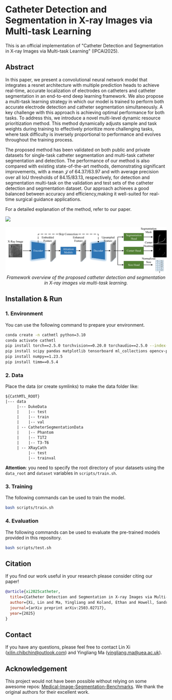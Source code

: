 # Catheter Detection and Segmentation in X-ray Images via Multi-task Learning

This is an official implementation of "Catheter Detection and Segmentation in X-ray Images via Multi-task Learning" (IPCAI2025).


##  Abstract
In this paper, we present a convolutional neural network model that integrates a resnet architecture with multiple prediction heads to achieve real-time, accurate localization of electrodes on catheters and catheter segmentation in an end-to-end deep learning framework. We also propose a multi-task learning strategy in which our model is trained to perform both accurate electrode detection and catheter segmentation simultaneously. A key challenge with this approach is achieving optimal performance for both tasks. To address this, we introduce a novel multi-level dynamic resource prioritization method. This method dynamically adjusts sample and task weights during training to effectively prioritize more challenging tasks, where task difficulty is inversely proportional to performance and evolves throughout the training process.

The proposed method has been validated on both public and private datasets for single-task catheter segmentation and multi-task catheter segmentation and detection. The performance of our method is also compared with existing state-of-the-art methods, demonstrating significant improvements, with a mean $\mathcal{J}$ of 64.37/63.97 and with average precision over all IoU thresholds of 84.15/83.13, respectively, for detection and segmentation multi-task on the validation and test sets of the catheter detection and segmentation dataset. Our approach achieves a good balanced between accuracy and efficiency,making it well-suited for real-time surgical guidance applications.

For a detailed explanation of the method, refer to our paper.

<a href="https://arxiv.org/abs/2503.02717" target="_blank"><img src="https://img.shields.io/badge/arXiv-2503.02717-b31b1b?style=flat&logo=arXiv&logoColor=%23B31B1B"></a>

<p align="center">
  <img alt="img-name" src="docs/_static/image/framework.png" width="800">
  <br>
    <em>Framework overview of the proposed catheter detection and segmentation in X-ray images via multi-task learning.</em>
</p>

## Installation & Run

### 1. Environment
You can use the following command to prepare your environment.
```bash
conda create -n cathmtl python=3.10
conda activate cathmtl
pip install torch==2.5.0 torchvision==0.20.0 torchaudio==2.5.0 --index-url https://download.pytorch.org/whl/cu118
pip install scipy pandas matplotlib tensorboard ml_collections opencv-python
pip install numpy==1.23.5
pip install timm==0.5.4
```

### 2. Data
Place the data (or create symlinks) to make the data folder like:
~~~
${CathMTL_ROOT}
|--- data
     |--- DukeData
     |    |-- test
     |    |-- train
     |    |-- val
     | -- CatheterSegmentationData
     |    |-- Phantom
     |    |-- T1T2
     |    |-- T3-T6
     | -- XRayCath
          |-- test
          |-- trainval
~~~
**Attention**: you need to specify the root directory of your datasets using the ```data_root``` and ```dataset``` variables in ```scripts/train.sh```.

### 3. Training
The following commands can be used to train the model.
```bash
bash scripts/train.sh
```

### 4. Evaluation
The following commands can be used to evaluate the pre-trained models provided in this repository.
```bash
bash scripts/test.sh
```

## Citation

If you find our work useful in your research please consider citing our paper!

```bib
@article{xi2025catheter,
  title={Catheter Detection and Segmentation in X-ray Images via Multi-task Learning},
  author={Xi, Lin and Ma, Yingliang and Koland, Ethan and Howell, Sandra and Rinaldi, Aldo and Rhode, Kawal S},
  journal={arXiv preprint arXiv:2503.02717},
  year={2025}
}
```

## Contact

If you have any questions, please feel free to contact Lin Xi (xilin.chibchin@outlook.com) and Yingliang Ma (yingliang.ma@uea.ac.uk).

## Acknowledgement

This project would not have been possible without relying on some awesome repos: <a href="https://github.com/FengheTan9/Medical-Image-Segmentation-Benchmarks" target="_blank">Medical-Image-Segmentation-Benchmarks</a>. We thank the original authors for their excellent work.